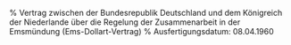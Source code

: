 % Vertrag zwischen der Bundesrepublik Deutschland und dem Königreich der Niederlande über die Regelung der Zusammenarbeit in der Emsmündung  (Ems-Dollart-Vertrag)
% Ausfertigungsdatum: 08.04.1960
 
